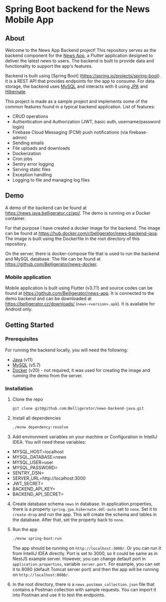 # Spring Boot backend for the News Mobile App

## About

Welcome to the News App Backend project! This repository serves as the backend component for the [News App](https://github.com/Belligerator/news-app), a Flutter application designed to deliver the latest news to users. The backend is built to provide data and functionality to support the app's features.

Backend is built using [Spring Boot] (https://spring.io/projects/spring-boot). It is a REST API that provides endpoints for the app to consume. For data storage, the backend uses [MySQL](https://www.mysql.com/) and interacts with it using [JPA](https://spring.io/projects/spring-data-jpa) and [Hibernate](https://hibernate.org/orm/).

This project is made as a sample project and implements some of the common features found in a typical backend application. List of features:

- CRUD operations
- Authentication and Authorization (JWT, basic auth, username/password login)
- Firebase Cloud Messaging (FCM) push notifications (via firebase-admin)
- Sending emails
- File uploads and downloads
- Dockerization
- Cron jobs
- Sentry error logging
- Serving static files
- Exception handling
- Logging to file and managing log files

## Demo

A demo of the backend can be found at https://news.java.belligerator.cz/api/. The demo is running on a Docker container.

For that purpose I have created a docker image for the backend. The image can be found at https://hub.docker.com/r/belligerator/news-backend-java. The image is built using the Dockerfile in the root directory of this repository.

On the server, there is docker-compose file that is used to run the backend and MySQL database. The file can be found at https://github.com/Belligerator/news-docker.

### Mobile application

Mobile application is built using Flutter (v3.7.1) and source codes can be found at https://github.com/Belligerator/news-app. It is connected to the demo backend and can be downloaded at https://belligerator.cz/downloads/ (`news-<version>.apk`). It is available for Android only.

## Getting Started

### Prerequisites

For running the backend locally, you will need the following:

- [Java](https://www.oracle.com/java/technologies/downloads/#java11) (v11)
- [MySQL](https://www.mysql.com/) (v5.7)
- [Docker](https://www.docker.com/) (v20) - not required, it was used for creating the image and running the demo from the server.

### Installation

1. Clone the repo
   ```sh
   git clone git@github.com:Belligerator/news-backend-java.git
    ```

2. Install all dependencies
    ```sh
    ./mvnw dependency:resolve
    ```

3. Add environment variables on your machine or Configuration in IntelliJ IDEA. You will need these variables:

- MYSQL_HOST=localhost
- MYSQL_DATABASE=news
- MYSQL_USER=user
- MYSQL_PASSWORD=<password-to-db>
- SENTRY_DSN=<sentry-dsn>
- SERVER_URL=http://localhost:3000
- JWT_SECRET=<jwt-secret>
- BACKEND_API_KEY=<backend-api-key>
- BACKEND_API_SECRET=<backend-api-secret>


4. Create database schema `news` in database. In application.properties, there is a property `spring.jpa.hibernate.ddl-auto` set to `none`. Set it to `create-drop` and run the app. This will create the schema and tables in the database. After that, set the property back to `none`.


5. Run the app
    ```sh
    ./mvnw spring-boot:run
    ```
   The app should be running on `http://localhost:3000/`. Or you can run it from IntelliJ IDEA directly. Port is set to 3000, so it could be same as in NestJS example server. However, you can change default port in `application.properties`, variable `server.port`. For example, you can set it to 8080 (default Tomcat server port) and then the app will be running on `http://localhost:8080/`.


6. In the root directory, there is a `news.postman_collection.json` file that contains a Postman collection with sample requests. You can import it into Postman and use it to test the endpoints.
